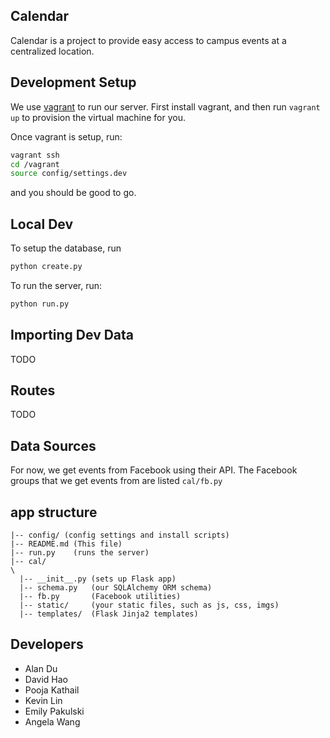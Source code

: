 Calendar
---

Calendar is a project to provide easy access to campus events at a centralized location.

## Development Setup
We use [vagrant](http://www.vagrantup.com/) to run our server. First install vagrant, and then run `vagrant up` to provision the virtual machine for you.

Once vagrant is setup, run:
```bash
vagrant ssh
cd /vagrant
source config/settings.dev
```
and you should be good to go.

## Local Dev

To setup the database, run
```bash
python create.py
```

To run the server, run:
```bash
python run.py
````

## Importing Dev Data
TODO

## Routes
TODO

## Data Sources
For now, we get events from Facebook using their API. The Facebook groups that we get events from are listed `cal/fb.py`

## app structure

```
|-- config/ (config settings and install scripts)
|-- README.md (This file)
|-- run.py    (runs the server)
|-- cal/
\
  |-- __init__.py (sets up Flask app)
  |-- schema.py   (our SQLAlchemy ORM schema)
  |-- fb.py       (Facebook utilities)
  |-- static/     (your static files, such as js, css, imgs)
  |-- templates/  (Flask Jinja2 templates)
```


## Developers
* Alan Du
* David Hao
* Pooja Kathail
* Kevin Lin
* Emily Pakulski
* Angela Wang
